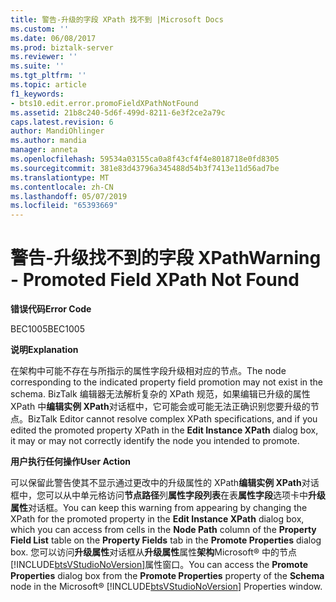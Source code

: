 ```yaml
---
title: 警告-升级的字段 XPath 找不到 |Microsoft Docs
ms.custom: ''
ms.date: 06/08/2017
ms.prod: biztalk-server
ms.reviewer: ''
ms.suite: ''
ms.tgt_pltfrm: ''
ms.topic: article
f1_keywords:
- bts10.edit.error.promoFieldXPathNotFound
ms.assetid: 21b8c240-5d6f-499d-8211-6e3f2ce2a79c
caps.latest.revision: 6
author: MandiOhlinger
ms.author: mandia
manager: anneta
ms.openlocfilehash: 59534a03155ca0a8f43cf4f4e8018718e0fd8305
ms.sourcegitcommit: 381e83d43796a345488d54b3f7413e11d56ad7be
ms.translationtype: MT
ms.contentlocale: zh-CN
ms.lasthandoff: 05/07/2019
ms.locfileid: "65393669"
---
```

# <a name="warning---promoted-field-xpath-not-found"></a><span data-ttu-id="19638-102">警告-升级找不到的字段 XPath</span><span class="sxs-lookup"><span data-stu-id="19638-102">Warning - Promoted Field XPath Not Found</span></span>
<span data-ttu-id="19638-103">**错误代码**</span><span class="sxs-lookup"><span data-stu-id="19638-103">**Error Code**</span></span>  
  
 <span data-ttu-id="19638-104">BEC1005</span><span class="sxs-lookup"><span data-stu-id="19638-104">BEC1005</span></span>  
  
 <span data-ttu-id="19638-105">**说明**</span><span class="sxs-lookup"><span data-stu-id="19638-105">**Explanation**</span></span>  
  
 <span data-ttu-id="19638-106">在架构中可能不存在与所指示的属性字段升级相对应的节点。</span><span class="sxs-lookup"><span data-stu-id="19638-106">The node corresponding to the indicated property field promotion may not exist in the schema.</span></span> <span data-ttu-id="19638-107">BizTalk 编辑器无法解析复杂的 XPath 规范，如果编辑已升级的属性 XPath 中**编辑实例 XPath**对话框中，它可能会或可能无法正确识别您要升级的节点。</span><span class="sxs-lookup"><span data-stu-id="19638-107">BizTalk Editor cannot resolve complex XPath specifications, and if you edited the promoted property XPath in the **Edit Instance XPath** dialog box, it may or may not correctly identify the node you intended to promote.</span></span>  
  
 <span data-ttu-id="19638-108">**用户执行任何操作**</span><span class="sxs-lookup"><span data-stu-id="19638-108">**User Action**</span></span>  
  
 <span data-ttu-id="19638-109">可以保留此警告使其不显示通过更改中的升级属性的 XPath**编辑实例 XPath**对话框中，您可以从中单元格访问**节点路径**列**属性字段列表**在表**属性字段**选项卡中**升级属性**对话框。</span><span class="sxs-lookup"><span data-stu-id="19638-109">You can keep this warning from appearing by changing the XPath for the promoted property in the **Edit Instance XPath** dialog box, which you can access from cells in the **Node Path** column of the **Property Field List** table on the **Property Fields** tab in the **Promote Properties** dialog box.</span></span> <span data-ttu-id="19638-110">您可以访问**升级属性**对话框从**升级属性**属性**架构**Microsoft® 中的节点[!INCLUDE[btsVStudioNoVersion](../includes/btsvstudionoversion-md.md)]属性窗口。</span><span class="sxs-lookup"><span data-stu-id="19638-110">You can access the **Promote Properties** dialog box from the **Promote Properties** property of the **Schema** node in the Microsoft® [!INCLUDE[btsVStudioNoVersion](../includes/btsvstudionoversion-md.md)] Properties window.</span></span>